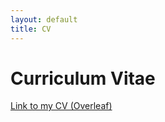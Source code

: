 ```yaml
---
layout: default
title: CV
---
```


# Curriculum Vitae

[Link to my CV (Overleaf)](https://www.overleaf.com/read/bhtrzqkzxxmt#4d3042)